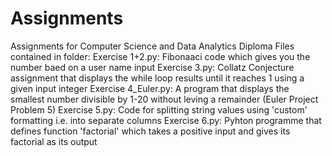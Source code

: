 # Assignments
Assignments for Computer Science and Data Analytics Diploma
Files contained in folder:
  Exercise 1+2.py: Fibonaaci code which gives you the number baed on a user name input
  Exercise 3.py: Collatz Conjecture assignment that displays the while loop results until it reaches 1 using a given input integer
  Exercise 4_Euler.py: A program that displays the smallest number divisible by 1-20 without leving a remainder (Euler Project Problem 5)
  Exercise 5.py: Code for splitting string values using 'custom' formatting i.e. into separate columns
  Exercise 6.py: Pyhton programme that defines function 'factorial' which takes a positive input and gives its factorial as its output
